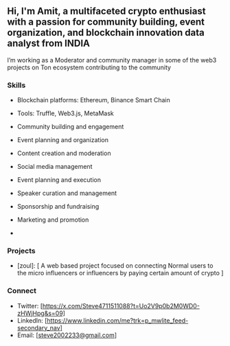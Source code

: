 ## Hi, I'm Amit, a multifaceted crypto enthusiast with a passion for community building, event organization, and blockchain innovation data analyst from INDIA

I’m working as a Moderator and community manager in some of the web3 projects on Ton ecosystem contributing to the community 

### Skills
* Blockchain platforms: Ethereum, Binance Smart Chain
* Tools: Truffle, Web3.js, MetaMask
* Community building and engagement
* Event planning and organization
* Content creation and moderation
* Social media management
* Event planning and execution
* Speaker curation and management
* Sponsorship and fundraising
* Marketing and promotion

* 
### Projects

* [zoul]: [ A web based project focused on connecting Normal users to the micro influencers or influencers by paying certain amount of crypto ]


### Connect

* Twitter: [https://x.com/Steve4711511088?t=Uo2V9p0b2M0WD0-zHWjHpg&s=09]
* LinkedIn: [https://www.linkedin.com/me?trk=p_mwlite_feed-secondary_nav]
* Email: [steve2002233@gmail.com]
